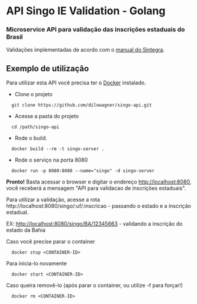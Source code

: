 # API Singo IE Validation - Golang

### Microservice API para validação das inscrições estaduais do Brasil

Validações implementadas de acordo com o [manual do Sintegra](http://www.sintegra.gov.br/insc_est.html).

## Exemplo de utilização
Para utilizar esta API você precisa ter o [Docker](https://www.docker.com) instalado.

- Clone o projeto
```shell
  git clone https://github.com/dilowagner/singo-api.git
```

- Acesse a pasta do projeto
```shell
  cd /path/singo-api
```

- Rode o build.
```shell
  docker build --rm -t singo-server .
```

- Rode o serviço na porta 8080
```shell
  docker run -p 8080:8080 --name="singo" -d singo-server
```
**Pronto!** Basta acessar o browser e digitar o endereço [http://localhost:8080](http://localhost:8080), você receberá a mensagem "API para validacao de inscrições estaduais".

Para utilizar a validação, acesse a rota http://localhost:8080/singo/:uf/:inscricao - passando o estado e a inscrição estadual.

EX: [http://localhost:8080/singo/BA/12345663](http://localhost:8080/singo/BA/12345663) - validando a inscrição do estado da Bahia

Caso você precise parar o container
```shell
  docker stop <CONTAINER-ID>
```
Para inicia-lo novamente
```shell
  docker start <CONTAINER-ID>
```

Caso queira removê-lo (após parar o container, ou utilize -f para forçar!)
```shell
  docker rm <CONTAINER-ID>
```
